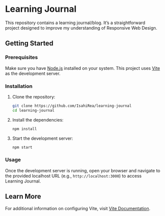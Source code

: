 # Learning Journal

This repository contains a learning journal/blog. It’s a straightforward project designed to improve my understanding of Responsive Web Design.

## Getting Started

### Prerequisites
Make sure you have [Node.js](https://nodejs.org/) installed on your system. This project uses [Vite](https://vitejs.dev/) as the development server.

### Installation
1. Clone the repository:
   ```bash
   git clone https://github.com/IsahiRea/learning-journal
   cd learning-journal
   ```

2. Install the dependencies:
   ```bash
   npm install
   ```

3. Start the development server:
   ```bash
   npm start
   ```

### Usage
Once the development server is running, open your browser and navigate to the provided localhost URL (e.g., `http://localhost:3000`) to access Learning Journal.

## Learn More
For additional information on configuring Vite, visit [Vite Documentation](https://vitejs.dev/).